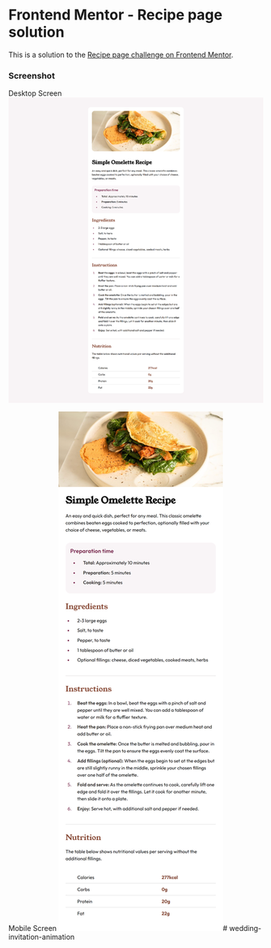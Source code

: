 # Frontend Mentor - Recipe page solution

This is a solution to the [Recipe page challenge on Frontend Mentor](https://www.frontendmentor.io/challenges/recipe-page-KiTsR8QQKm).

### Screenshot

Desktop Screen
![desktop-screen](./desktop-screen.png)

Mobile Screen
![mobile-screen](./mobile-screen.png)#   w e d d i n g - i n v i t a t i o n - a n i m a t i o n 
 
 